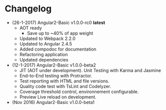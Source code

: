# Changelog
* (26-1-2017) Angular2-Basic v1.0.0-rc0 **latest** 
    * AOT ready
        * Save up to ~40% of app weight
    * Updated to Webpack 2.2.0
    * Updated to Angular 2.4.5
    * Added compodoc for documentation
    * Refactoring application
    * Updated dependencies
* (12-1-2017) Angular2-Basic v1.0.0-beta2
    * JIT (AOT under development).
     Unit Testing with Karma and Jasmine
    * End-to-End testing with Protractor.
    * Test reporting with HTML and file versions.
    * Quality code test with TsLint and Codelyzer.
    * Coverage threshold control, environnement configurable.      
    * Preview Live reload on development.
* (Nov 2016) Angular2-Basic v1.0.0-beta1